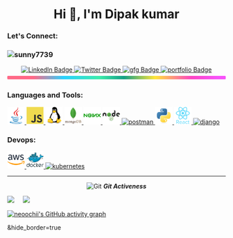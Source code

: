 

<h1 align="center">Hi 👋, I'm  Dipak kumar </h1>


<h3 align="left">Let's Connect:</h3>
<h3 align="left"> <img src="https://komarev.com/ghpvc/?username=neoochii&label=Profile%20views&color=0e75b6&style=flat" alt="sunny7739" /> </h3>

<div id="badges" align = "center">
    <a href="https://www.linkedin.com/in/neoochii/">
        <img src="https://img.shields.io/badge/LinkedIn-blue?style=for-the-badge&logo=linkedin&logoColor=white" alt="LinkedIn Badge"/>
    </a>
    <a href="https://twitter.com/neoochii">
        <img src="https://img.shields.io/badge/X-000000?style=for-the-badge&logo=x&logoColor=white" alt="Twitter Badge"/>
    </a>
    <a href="https://leetcode.com/u/neoochii/">
        <img src="https://img.shields.io/badge/-LeetCode-FFA116?style=for-the-badge&logo=LeetCode&logoColor=black" alt="gfg Badge"/>
    </a>
    <a href="https://neoochii.online/">
        <img src="https://img.shields.io/badge/portfolio-B9B3A6?style=for-the-badge&logo=world" alt="portfolio Badge"/>
    </a>
 

</div>

<img src="https://github.com/ArshErgon/ArshErgon/blob/main/assets/header/lineBar.png" width="100%" height="8px"/>



<h3 align="left">Languages and Tools:</h3>
<a href="https://www.java.com" target="_blank" rel="noreferrer"> <img src="https://raw.githubusercontent.com/devicons/devicon/master/icons/java/java-original.svg" alt="java" width="40" height="40"/> </a> <a href="https://developer.mozilla.org/en-US/docs/Web/JavaScript" target="_blank" rel="noreferrer"> <img src="https://raw.githubusercontent.com/devicons/devicon/master/icons/javascript/javascript-original.svg" alt="javascript" width="40" height="40"/> </a> <a href="https://www.linux.org/" target="_blank" rel="noreferrer"> <img src="https://raw.githubusercontent.com/devicons/devicon/master/icons/linux/linux-original.svg" alt="linux" width="40" height="40"/> </a> <a href="https://www.mongodb.com/" target="_blank" rel="noreferrer"> <img src="https://raw.githubusercontent.com/devicons/devicon/master/icons/mongodb/mongodb-original-wordmark.svg" alt="mongodb" width="40" height="40"/> </a> <a href="https://www.nginx.com" target="_blank" rel="noreferrer"> <img src="https://raw.githubusercontent.com/devicons/devicon/master/icons/nginx/nginx-original.svg" alt="nginx" width="40" height="40"/> </a> <a href="https://nodejs.org" target="_blank" rel="noreferrer"> <img src="https://raw.githubusercontent.com/devicons/devicon/master/icons/nodejs/nodejs-original-wordmark.svg" alt="nodejs" width="40" height="40"/> </a> <a href="https://postman.com" target="_blank" rel="noreferrer"> <img src="https://www.vectorlogo.zone/logos/getpostman/getpostman-icon.svg" alt="postman" width="40" height="40"/> </a> <a href="https://www.python.org" target="_blank" rel="noreferrer"> <img src="https://raw.githubusercontent.com/devicons/devicon/master/icons/python/python-original.svg" alt="python" width="40" height="40"/> </a> <a href="https://reactjs.org/" target="_blank" rel="noreferrer"> <img src="https://raw.githubusercontent.com/devicons/devicon/master/icons/react/react-original-wordmark.svg" alt="react" width="40" height="40"/> </a>  <a href="https://www.djangoproject.com/" target="_blank" rel="noreferrer"> <img src="https://cdn.worldvectorlogo.com/logos/django.svg" alt="django" width="40" height="40"/> </a> </p>
<h3 align="left">Devops:</h3>
<p> <p align="left"> <a href="https://aws.amazon.com" target="_blank" rel="noreferrer"> <img src="https://raw.githubusercontent.com/devicons/devicon/master/icons/amazonwebservices/amazonwebservices-original-wordmark.svg" alt="aws" width="40" height="40"/> </a><a href="https://www.docker.com/" target="_blank" rel="noreferrer"> <img src="https://raw.githubusercontent.com/devicons/devicon/master/icons/docker/docker-original-wordmark.svg" alt="docker" width="40" height="40"/> </a> <a href="https://kubernetes.io" target="_blank" rel="noreferrer"> <img src="https://www.vectorlogo.zone/logos/kubernetes/kubernetes-icon.svg" alt="kubernetes" width="40" height="40"/> </a>
</p>



<hr>

<p align="center">
    <img src="https://media.giphy.com/media/W5eoZHPpUx9sapR0eu/giphy.gif" width="30px" alt="Git"/>&nbsp;<i><b>Git Activeness</b></i></p>
    
<div class='container'>
    <img style="height: auto; width: 45%;" class="img" src="https://github-readme-stats.vercel.app/api?username=neoochii&show_icons=true&theme=radical&hide_border=true" />
    &nbsp;
    &nbsp;
    <img style="height: auto; width: 43%;" class="img" src="https://github-readme-streak-stats.herokuapp.com?user=neoochii&theme=radical&layout=compact&hide_border=true" /></div>
</div>


[![neoochii's GitHub activity graph](https://github-readme-activity-graph.vercel.app/graph?username=neoochii&theme=high-contrast)](https://github.com/neoochii/github-readme-activity-graph)

&hide_border=true


